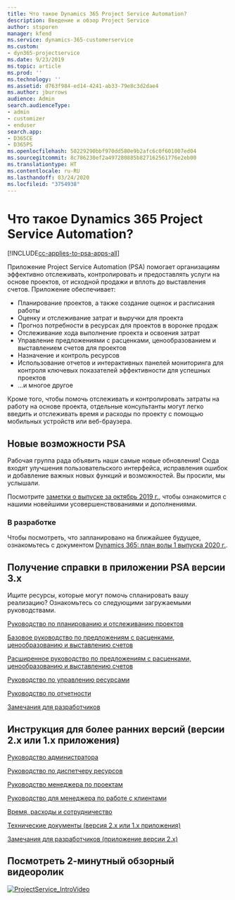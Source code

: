 ```yaml
---
title: Что такое Dynamics 365 Project Service Automation?
description: Введение и обзор Project Service
author: stsporen
manager: kfend
ms.service: dynamics-365-customerservice
ms.custom:
- dyn365-projectservice
ms.date: 9/23/2019
ms.topic: article
ms.prod: ''
ms.technology: ''
ms.assetid: d763f984-ed14-4241-ab33-79e8c3d2dae4
ms.author: jburrows
audience: Admin
search.audienceType:
- admin
- customizer
- enduser
search.app:
- D365CE
- D365PS
ms.openlocfilehash: 50229290bbf970dd580e9b2afc6c0f601007ed04
ms.sourcegitcommit: 8c786230ef2a497280885b827162561776e2eb00
ms.translationtype: HT
ms.contentlocale: ru-RU
ms.lasthandoff: 03/24/2020
ms.locfileid: "3754938"
---
```

# <a name="what-is-dynamics-365-project-service-automation"></a>Что такое Dynamics 365 Project Service Automation?

[!INCLUDE[cc-applies-to-psa-apps-all](../includes/cc-applies-to-psa-apps-all.md)]

Приложение Project Service Automation (PSA) помогает организациям эффективно отслеживать, контролировать и предоставлять услуги на основе проектов, от исходной продажи и вплоть до выставления счетов. Приложение обеспечивает:

- Планирование проектов, а также создание оценок и расписания работы
- Оценку и отслеживание затрат и выручки для проекта
- Прогноз потребности в ресурсах для проектов в воронке продаж
- Отслеживание хода выполнение проекта и освоения затрат
- Управление предложениями с расценками, ценообразованием и выставлением счетов для проектов
- Назначение и контроль ресурсов
- Использование отчетов и интерактивных панелей мониторинга для контроля ключевых показателей эффективности для успешных проектов
- ...и многое другое

Кроме того, чтобы помочь отслеживать и контролировать затраты на работу на основе проекта, отдельные консультанты могут легко введить и отслеживать время и расходы по проекту с помощью мобильных устройств или веб-браузера.

## <a name="whats-new-in-psa"></a>Новые возможности PSA
Рабочая группа рада объявить наши самые новые обновления! Сюда входят улучшения пользовательского интерфейса, исправления ошибок и добавление важных новых функций и возможностей. Вы просили, мы услышали.

Посмотрите [заметки о выпуске за октябрь 2019 г.](https://docs.microsoft.com/dynamics365-release-plan/2019wave2/index), чтобы ознакомится с нашими новейшими усовершенствованиями и дополнениями.

### <a name="in-development"></a>В разработке
Чтобы посмотреть, что запланировано на ближайшее будущее, ознакомьтесь с документом [Dynamics 365: план волы 1 выпуска 2020 г.](https://docs.microsoft.com/dynamics365-release-plan/2020wave1/index).

## <a name="get-help-with-psa-version-3x"></a>Получение справки в приложении PSA версии 3.x
Ищите ресурсы, которые могут помочь спланировать вашу реализацию? Ознакомьтесь со следующими загружаемыми руководствами.

 [Руководство по планированию и отслеживанию проектов](../project-service/implementation-guides/project-planning-tracking.md)

 [Базовое руководство по предложениям с расценками, ценообразованию и выставлению счетов](../project-service/implementation-guides/begin-quoting-pricing-billing.md)

 [Расширенное руководство по предложениям с расценками, ценообразованию и выставлению счетов](../project-service/implementation-guides/adv-quoting-pricing-billing.md)

 [Руководство по управлению ресурсами](../project-service/implementation-guides/resource-management-guide.md)

 [Руководство по отчетности](../project-service/implementation-guides/reporting-guide.md)

 [Замечания для разработчиков](../project-service/developer-guides/overview-dev-notes-v3.x.md)

## <a name="guidance-for-earlier-versions-app-version-2x-or-1x"></a>Инструкция для более ранних версий (версии 2.x или 1.x приложения)
 [Руководство администратора](../project-service/admin-guide.md)

 [Руководство по диспетчеру ресурсов](../project-service/resource-manager-guide.md)

 [Руководство менеджера по проектам](../project-service/project-manager-guide.md)

 [Руководство для менеджера по работе с клиентами](../project-service/account-manager-guide.md)

 [Время, расходы и сотрудничество](../project-service/time-expense-collaboration-guide.md)

 [Технические документы (версия 2.x или 1.x приложения)](../project-service/white-papers.md)

 [Замечания для разработчиков (приложение версии 2.x)](../project-service/developer-guides/add-custom-qoi-forms-v2.x.md)

 ## <a name="watch-a-2-minute-overview-video"></a>Посмотреть 2-минутный обзорный видеоролик
 <a name="heroArea"></a> [![ProjectService_IntroVideo](../project-service/media/project-service-intro-video.png "ProjectService_IntroVideo")](https://go.microsoft.com/fwlink/p/?LinkId=799457)


